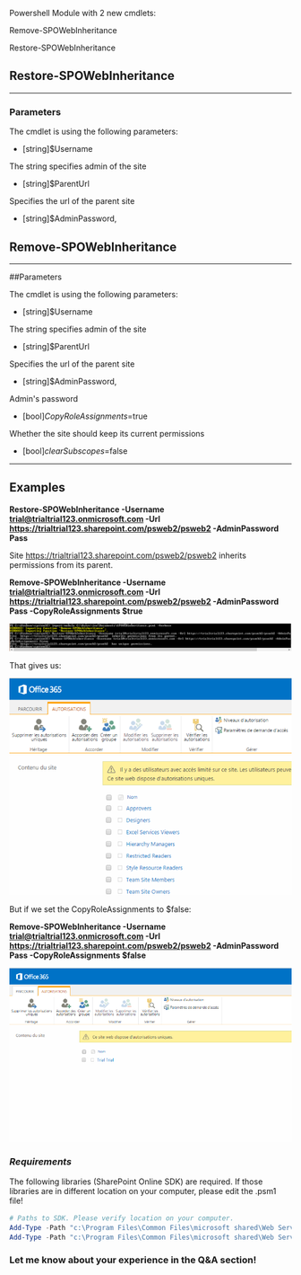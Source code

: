 Powershell Module with 2 new cmdlets:

Remove-SPOWebInheritance

Restore-SPOWebInheritance


## Restore-SPOWebInheritance
---
### Parameters

The cmdlet is using the following parameters:

- [string]$Username

The string specifies admin of the site

- [string]$ParentUrl

Specifies the url of the parent site

- [string]$AdminPassword,  
 

## Remove-SPOWebInheritance
---
##Parameters

The cmdlet is using the following parameters:

- [string]$Username

The string specifies admin of the site

- [string]$ParentUrl

Specifies the url of the parent site

- [string]$AdminPassword,    

Admin's password

- [bool]$CopyRoleAssignments=$true

Whether the site should keep its current permissions

- [bool]$clearSubscopes=$false
 
---
## Examples

**Restore-SPOWebInheritance -Username trial@trialtrial123.onmicrosoft.com -Url https://trialtrial123.sharepoint.com/psweb2/psweb2 -AdminPassword Pass**

Site  https://trialtrial123.sharepoint.com/psweb2/psweb2  inherits permissions from its parent.

**Remove-SPOWebInheritance -Username trial@trialtrial123.onmicrosoft.com -Url https://trialtrial123.sharepoint.com/psweb2/psweb2 -AdminPassword Pass -CopyRoleAssignments $true**

<img src="../Modify Web Inherited Permissions/images/WEbInheritance.PNG">

That gives us:

<img src="../Modify Web Inherited Permissions/images/WEbInheritance2.PNG"> 

But if we set the CopyRoleAssignments to $false:

**Remove-SPOWebInheritance -Username trial@trialtrial123.onmicrosoft.com -Url https://trialtrial123.sharepoint.com/psweb2/psweb2 -AdminPassword Pass -CopyRoleAssignments $false**

<img src="../Modify Web Inherited Permissions/images/WEbInheritance3.PNG">

### *Requirements*

The following libraries (SharePoint Online SDK) are required. If those libraries are in different location on your computer, please edit the .psm1 file!

```PowerShell
# Paths to SDK. Please verify location on your computer.    
Add-Type -Path "c:\Program Files\Common Files\microsoft shared\Web Server Extensions\15\ISAPI\Microsoft.SharePoint.Client.dll"     
Add-Type -Path "c:\Program Files\Common Files\microsoft shared\Web Server Extensions\15\ISAPI\Microsoft.SharePoint.Client.Runtime.dll" 
 ```
### Let me know about your experience in the Q&A section!

 
